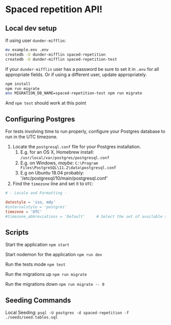 # Spaced repetition API!

## Local dev setup

If using user `dunder-mifflin`:

```bash
mv example.env .env
createdb -U dunder-mifflin spaced-repetition
createdb -U dunder-mifflin spaced-repetition-test
```

If your `dunder-mifflin` user has a password be sure to set it in `.env` for all appropriate fields. Or if using a different user, update appropriately.

```bash
npm install
npm run migrate
env MIGRATION_DB_NAME=spaced-repetition-test npm run migrate
```

And `npm test` should work at this point

## Configuring Postgres

For tests involving time to run properly, configure your Postgres database to run in the UTC timezone.

1. Locate the `postgresql.conf` file for your Postgres installation.
   1. E.g. for an OS X, Homebrew install: `/usr/local/var/postgres/postgresql.conf`
   2. E.g. on Windows, _maybe_: `C:\Program Files\PostgreSQL\11.2\data\postgresql.conf`
   3. E.g  on Ubuntu 18.04 probably: '/etc/postgresql/10/main/postgresql.conf'
2. Find the `timezone` line and set it to `UTC`:

```conf
# - Locale and Formatting -

datestyle = 'iso, mdy'
#intervalstyle = 'postgres'
timezone = 'UTC'
#timezone_abbreviations = 'Default'     # Select the set of available time zone
```

## Scripts

Start the application `npm start`

Start nodemon for the application `npm run dev`

Run the tests mode `npm test`

Run the migrations up `npm run migrate`

Run the migrations down `npm run migrate -- 0`


## Seeding Commands
Local Seeding:  `psql -U postgres -d spaced-repetition -f ./seeds/seed.tables.sql`

